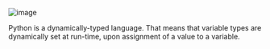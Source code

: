 ![image](https://github.com/godwinerons/alx-backend-python/assets/111974123/337412ee-76ac-418d-ac32-ca533a6506de)

Python is a dynamically-typed language. That means that variable types are dynamically set at run-time, upon assignment of a value to a variable.
